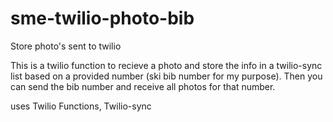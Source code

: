 # sme-twilio-photo-bib
Store photo's sent to twilio

This is a twilio function to recieve a photo and store the info in a twilio-sync list based on a provided number (ski bib number for my purpose).  Then you can send the bib number and receive all photos for that number. 

uses Twilio Functions, Twilio-sync
